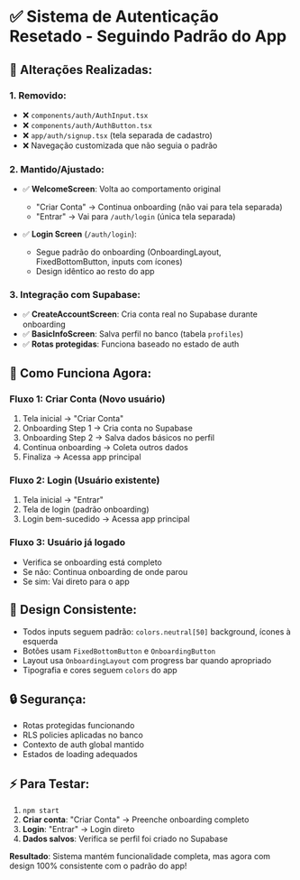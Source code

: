 # ✅ Sistema de Autenticação Resetado - Seguindo Padrão do App

## 🔧 **Alterações Realizadas:**

### **1. Removido:**
- ❌ `components/auth/AuthInput.tsx`
- ❌ `components/auth/AuthButton.tsx`
- ❌ `app/auth/signup.tsx` (tela separada de cadastro)
- ❌ Navegação customizada que não seguia o padrão

### **2. Mantido/Ajustado:**
- ✅ **WelcomeScreen**: Volta ao comportamento original
  - "Criar Conta" → Continua onboarding (não vai para tela separada)
  - "Entrar" → Vai para `/auth/login` (única tela separada)

- ✅ **Login Screen** (`/auth/login`):
  - Segue padrão do onboarding (OnboardingLayout, FixedBottomButton, inputs com ícones)
  - Design idêntico ao resto do app

### **3. Integração com Supabase:**
- ✅ **CreateAccountScreen**: Cria conta real no Supabase durante onboarding
- ✅ **BasicInfoScreen**: Salva perfil no banco (tabela `profiles`)
- ✅ **Rotas protegidas**: Funciona baseado no estado de auth

## 🎯 **Como Funciona Agora:**

### **Fluxo 1: Criar Conta (Novo usuário)**
1. Tela inicial → "Criar Conta"
2. Onboarding Step 1 → Cria conta no Supabase
3. Onboarding Step 2 → Salva dados básicos no perfil
4. Continua onboarding → Coleta outros dados
5. Finaliza → Acessa app principal

### **Fluxo 2: Login (Usuário existente)**
1. Tela inicial → "Entrar"
2. Tela de login (padrão onboarding)
3. Login bem-sucedido → Acessa app principal

### **Fluxo 3: Usuário já logado**
- Verifica se onboarding está completo
- Se não: Continua onboarding de onde parou
- Se sim: Vai direto para o app

## 🎨 **Design Consistente:**
- Todos inputs seguem padrão: `colors.neutral[50]` background, ícones à esquerda
- Botões usam `FixedBottomButton` e `OnboardingButton`
- Layout usa `OnboardingLayout` com progress bar quando apropriado
- Tipografia e cores seguem `colors` do app

## 🔒 **Segurança:**
- Rotas protegidas funcionando
- RLS policies aplicadas no banco
- Contexto de auth global mantido
- Estados de loading adequados

## ⚡ **Para Testar:**
1. `npm start`
2. **Criar conta**: "Criar Conta" → Preenche onboarding completo
3. **Login**: "Entrar" → Login direto
4. **Dados salvos**: Verifica se perfil foi criado no Supabase

**Resultado**: Sistema mantém funcionalidade completa, mas agora com design 100% consistente com o padrão do app!